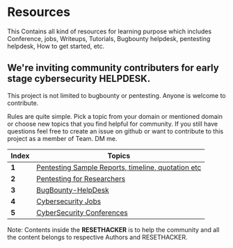 # Resources

This Contains all kind of resources for learning purpose which includes
Conference, jobs, Writeups, Tutorials, Bugbounty helpdesk, pentesting helpdesk, How to get started, etc.


## We're inviting community contributers for early stage cybersecurity HELPDESK.
This project is not limited to bugbounty or pentesting. Anyone is welcome to contribute.

Rules are quite simple.
Pick a topic from your domain or mentioned domain or choose new topics that you find helpful for community.
If you still have questions feel free to create an issue on github or want to contribute to this project as a member of Team. 
DM me. 

Index | Topics
---|---
**1** | [Pentesting Sample Reports, timeline, quotation etc](https://github.com/RESETHACKER-COMMUNITY/Pentesting/tree/main/PentestingReports)
**2** | [Pentesting for Researchers](https://github.com/RESETHACKER-COMMUNITY/Pentesting/tree/main/Pentesting_for_Researchers)
**3** | [BugBounty-HelpDesk](https://github.com/RESETHACKER-COMMUNITY/Pentesting-Bugbounty/tree/main/Bugbounty)
**4** | [Cybersecurity Jobs](https://github.com/RESETHACKER-COMMUNITY/Pentesting/blob/main/CyberSecurityJobs/Readme.md)
**5** | [CyberSecurity Conferences](https://github.com/RESETHACKER-COMMUNITY/Resources/tree/main/Conference)


Note: Contents inside the **RESETHACKER** is to help the community and all
the content belongs to respective Authors and RESETHACKER.
